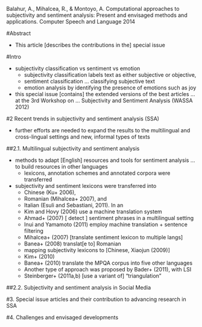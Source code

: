 Balahur, A., Mihalcea, R., & Montoyo, A. 
Computational approaches to subjectivity and sentiment analysis: 
  Present and envisaged methods and applications.
Computer Speech and Language 2014

#Abstract

* This article [describes the contributions in the] special issue

#Intro

* subjectivity classification vs sentiment vs emotion
  * subjectivity classification labels text as either subjective or objective,
  * sentiment classification ... classifying subjective text
  * emotion analysis by identifying the presence of emotions such as joy
* this special issue [contains] the extended versions of the best articles ...
  at the 3rd Workshop on ... Subjectivity and Sentiment Analysis (WASSA 2012)

#2 Recent trends in subjectivity and sentiment analysis (SSA)

* further efforts are needed to expand the results to the 
  multilingual and cross-lingual settings and new, informal types of texts

##2.1. Multilingual subjectivity and sentiment analysis

* methods to adapt [English] resources and tools for sentiment analysis ... to
  build resources in other languages
  * lexicons, annotation schemes and annotated corpora were transferred 
* subjectivity and sentiment lexicons were transferred into 
  * Chinese (Ku+ 2006), 
  * Romanian (Mihalcea+ 2007), and 
  * Italian (Esuli and Sebastiani, 2011). In an
  * Kim and Hovy (2006) use a machine translation system 
  * Ahmad+ (2007) [ detect ] sentiment phrases in a multilingual setting
  * Inui and Yamamoto (2011) employ machine translation + sentence filtering 
  * Mihalcea+ (2007) [translate sentiment lexicon to  multiple langs]
  * Banea+ (2008) translat[e to] Romanian
  * mapping subjectivity lexicons to [Chinese, Xiaojun (2009)] 
  * Kim+ (2010)
  * Banea+ (2010) translate the MPQA corpus into five other languages 
  * Another type of approach was proposed by Bader+ (2011), with LSI
  * Steinberger+ (2011a,b) [use a variant of] “triangulation”

##2.2. Subjectivity and sentiment analysis in Social Media

#3. Special issue articles and their contribution to advancing research in SSA

#4. Challenges and envisaged developments
